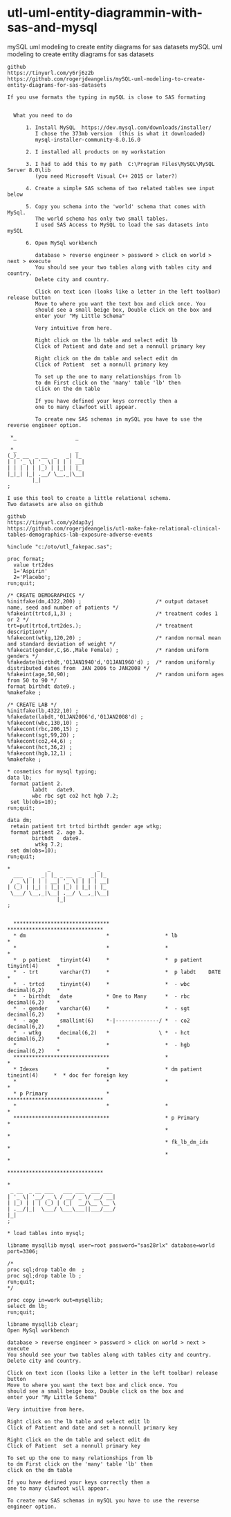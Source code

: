 # utl-uml-entity-diagrammin-with-sas-and-mysql
mySQL uml modeling to create entity diagrams for sas datasets 
    mySQL uml modeling to create entity diagrams for sas datasets                                                                        
                                                                                                                                         
    github                                                                                                                               
    https://tinyurl.com/y6rj6z2b                                                                                                         
    https://github.com/rogerjdeangelis/mySQL-uml-modeling-to-create-entity-diagrams-for-sas-datasets                                     
                                                                                                                                         
    If you use formats the typing in mySQL is close to SAS formating                                                                     
                                                                                                                                         
                                                                                                                                         
      What you need to do                                                                                                                
                                                                                                                                         
          1. Install MySQL  https://dev.mysql.com/downloads/installer/                                                                   
             I chose the 373mb version  (this is what it downloaded)                                                                     
             mysql-installer-community-8.0.16.0                                                                                          
                                                                                                                                         
          2. I installed all products on my workstation                                                                                  
                                                                                                                                         
          3. I had to add this to my path  C:\Program Files\MySQL\MySQL Server 8.0\lib                                                   
             (you need Microsoft Visual C++ 2015 or later?)                                                                              
                                                                                                                                         
          4. Create a simple SAS schema of two related tables see input below                                                            
                                                                                                                                         
          5. Copy you schema into the 'world' schema that comes with MySql.                                                              
             The world schema has only two small tables.                                                                                 
             I used SAS Access to MySQL to load the sas datasets into mySQL                                                              
                                                                                                                                         
          6. Open MySql workbench                                                                                                        
                                                                                                                                         
             database > reverse engineer > password > click on world > next > execute                                                    
             You should see your two tables along with tables city and country.                                                          
             Delete city and country.                                                                                                    
                                                                                                                                         
             Click on text icon (looks like a letter in the left toolbar) release button                                                 
             Move to where you want the text box and click once. You                                                                     
             should see a small beige box, Double click on the box and                                                                   
             enter your "My Little Schema"                                                                                               
                                                                                                                                         
             Very intuitive from here.                                                                                                   
                                                                                                                                         
             Right click on the lb table and select edit lb                                                                              
             Click of Patient and date and set a nonnull primary key                                                                     
                                                                                                                                         
             Right click on the dm table and select edit dm                                                                              
             Click of Patient  set a nonnull primary key                                                                                 
                                                                                                                                         
             To set up the one to many relationships from lb                                                                             
             to dm First click on the 'many' table 'lb' then                                                                             
             click on the dm table                                                                                                       
                                                                                                                                         
             If you have defined your keys correctly then a                                                                              
             one to many clawfoot will appear.                                                                                           
                                                                                                                                         
             To create new SAS schemas in mySQL you have to use the reverse engineer option.                                             
                                                                                                                                         
     *_                   _                                                                                                              
                                                                                                                                         
     *_                   _                                                                                                              
    (_)_ __  _ __  _   _| |_                                                                                                             
    | | '_ \| '_ \| | | | __|                                                                                                            
    | | | | | |_) | |_| | |_                                                                                                             
    |_|_| |_| .__/ \__,_|\__|                                                                                                            
            |_|                                                                                                                          
    ;                                                                                                                                    
                                                                                                                                         
    I use this tool to create a little relational schema.                                                                                
    Two datasets are also on github                                                                                                      
                                                                                                                                         
    github                                                                                                                               
    https://tinyurl.com/y2dap3yj                                                                                                         
    https://github.com/rogerjdeangelis/utl-make-fake-relational-clinical-tables-demographics-lab-exposure-adverse-events                 
                                                                                                                                         
    %include "c:/oto/utl_fakepac.sas";                                                                                                   
                                                                                                                                         
    proc format;                                                                                                                         
      value trt2des                                                                                                                      
      1='Aspirin'                                                                                                                        
      2='Placebo';                                                                                                                       
    run;quit;                                                                                                                            
                                                                                                                                         
    /* CREATE DEMOGRAPHICS */                                                                                                            
    %initfake(dm,4322,200) ;                        /* output dataset name, seed and number of patients */                               
    %fakeint(trtcd,1,3) ;                           /* treatment codes 1 or 2 */                                                         
    trt=put(trtcd,trt2des.);                        /* treatment description*/                                                           
    %fakecont(wtkg,120,20) ;                        /* random normal mean and standard deviation of weight */                            
    %fakecat(gender,C,$6.,Male Female) ;            /* random uniform genders */                                                         
    %fakedate(birthdt,'01JAN1940'd,'01JAN1960'd) ;  /* random uniformly distributed dates from  JAN 2006 to JAN2008 */                   
    %fakeint(age,50,90);                            /* random uniform ages from 50 to 90 */                                              
    format birthdt date9.;                                                                                                               
    %makefake ;                                                                                                                          
                                                                                                                                         
    /* CREATE LAB */                                                                                                                     
    %initfake(lb,4322,10) ;                                                                                                              
    %fakedate(labdt,'01JAN2006'd,'01JAN2008'd) ;                                                                                         
    %fakecont(wbc,130,10) ;                                                                                                              
    %fakecont(rbc,206,15) ;                                                                                                              
    %fakecont(sgt,99,20) ;                                                                                                               
    %fakecont(co2,44,6) ;                                                                                                                
    %fakecont(hct,36,2) ;                                                                                                                
    %fakecont(hgb,12,1) ;                                                                                                                
    %makefake ;                                                                                                                          
                                                                                                                                         
    * cosmetics for mysql typing;                                                                                                        
    data lb;                                                                                                                             
     format patient 2.                                                                                                                   
            labdt   date9.                                                                                                               
            wbc rbc sgt co2 hct hgb 7.2;                                                                                                 
     set lb(obs=10);                                                                                                                     
    run;quit;                                                                                                                            
                                                                                                                                         
    data dm;                                                                                                                             
     retain patient trt trtcd birthdt gender age wtkg;                                                                                   
     format patient 2. age 3.                                                                                                            
            birthdt   date9.                                                                                                             
             wtkg 7.2;                                                                                                                   
     set dm(obs=10);                                                                                                                     
    run;quit;                                                                                                                            
                                                                                                                                         
    *            _               _                                                                                                       
      ___  _   _| |_ _ __  _   _| |_                                                                                                     
     / _ \| | | | __| '_ \| | | | __|                                                                                                    
    | (_) | |_| | |_| |_) | |_| | |_                                                                                                     
     \___/ \__,_|\__| .__/ \__,_|\__|                                                                                                    
                    |_|                                                                                                                  
    ;                                                                                                                                    
                                                                                                                                         
                                                                                                                                         
      *******************************                  *******************************                                                   
      * dm                          *                  * lb                          *                                                   
      *                             *                  *                             *                                                   
      *  p patient   tinyint(4)     *                  *  p patient  tinyint(4)      *                                                   
      *  - trt       varchar(7)     *                  *  p labdt    DATE            *                                                   
      *  - trtcd     tinyint(4)     *                  *  - wbc      decimal(6,2)    *                                                   
      *  - birthdt   date           * One to Many      *  - rbc      decimal(6,2)    *                                                   
      *  - gender    varchar(6)     *                  *  - sgt      decimal(6,2)    *                                                   
      *  - age       smallint(6)    *-|--------------/ *  - co2      decimal(6,2)    *                                                   
      *  - wtkg      decimal(6,2)   *                \ *  - hct      decimal(6,2)    *                                                   
      *                             *                  *  - hgb      decimal(6,2)    *                                                   
      *******************************                  *                             *                                                   
      * Idexes                      *                  * dm patient   tineint(4)     *  * doc for foreign key                            
      *                             *                  *                             *                                                   
      * p Primary                   *                  *******************************                                                   
      *                             *                  *                             *                                                   
      *******************************                  * p Primary                   *                                                   
                                                       *                             *                                                   
                                                       * fk_lb_dm_idx                *                                                   
                                                       *                             *                                                   
                                                       *******************************                                                   
                                                                                                                                         
    *                                                                                                                                    
     _ __  _ __ ___   ___ ___  ___ ___                                                                                                   
    | '_ \| '__/ _ \ / __/ _ \/ __/ __|                                                                                                  
    | |_) | | | (_) | (_|  __/\__ \__ \                                                                                                  
    | .__/|_|  \___/ \___\___||___/___/                                                                                                  
    |_|                                                                                                                                  
    ;                                                                                                                                    
                                                                                                                                         
    * load tables into mysql;                                                                                                            
                                                                                                                                         
    libname mysqllib mysql user=root password="sas28rlx" database=world port=3306;                                                       
                                                                                                                                         
    /*                                                                                                                                   
    proc sql;drop table dm  ;                                                                                                            
    proc sql;drop table lb ;                                                                                                             
    run;quit;                                                                                                                            
    */                                                                                                                                   
                                                                                                                                         
    proc copy in=work out=mysqllib;                                                                                                      
    select dm lb;                                                                                                                        
    run;quit;                                                                                                                            
                                                                                                                                         
    libname mysqllib clear;                                                                                                              
    Open MySql workbench                                                                                                                 
                                                                                                                                         
    database > reverse engineer > password > click on world > next > execute                                                             
    You should see your two tables along with tables city and country.                                                                   
    Delete city and country.                                                                                                             
                                                                                                                                         
    Click on text icon (looks like a letter in the left toolbar) release button                                                          
    Move to where you want the text box and click once. You                                                                              
    should see a small beige box, Double click on the box and                                                                            
    enter your "My Little Schema"                                                                                                        
                                                                                                                                         
    Very intuitive from here.                                                                                                            
                                                                                                                                         
    Right click on the lb table and select edit lb                                                                                       
    Click of Patient and date and set a nonnull primary key                                                                              
                                                                                                                                         
    Right click on the dm table and select edit dm                                                                                       
    Click of Patient  set a nonnull primary key                                                                                          
                                                                                                                                         
    To set up the one to many relationships from lb                                                                                      
    to dm First click on the 'many' table 'lb' then                                                                                      
    click on the dm table                                                                                                                
                                                                                                                                         
    If you have defined your keys correctly then a                                                                                       
    one to many clawfoot will appear.                                                                                                    
                                                                                                                                         
    To create new SAS schemas in mySQL you have to use the reverse engineer option.                                                      
                                                                                                                                         
